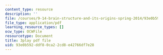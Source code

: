 ```yaml
---
content_type: resource
description: ''
file: /courses/9-14-brain-structure-and-its-origins-spring-2014/93e0b592ddf80ca22cd8e42766df7e28_555116.pdf
file_type: application/pdf
learning_resource_types: []
ocw_type: OCWFile
resourcetype: Document
title: 3play pdf file
uid: 93e0b592-ddf8-0ca2-2cd8-e42766df7e28
---
```

